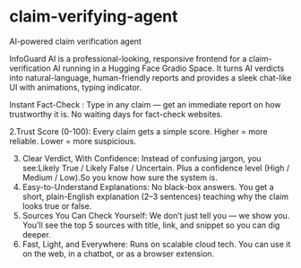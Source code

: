 # claim-verifying-agent
AI-powered claim verification agent  

InfoGuard AI is a professional-looking, responsive frontend for a claim-verification AI running in a Hugging Face Gradio Space. It turns AI verdicts into natural-language, human-friendly reports and provides a sleek chat-like UI with animations, typing indicator.

Instant Fact-Check :
Type in any claim — get an immediate report on how trustworthy it is. No waiting days for fact-check websites.

2.Trust Score (0-100):
Every claim gets a simple score.
Higher = more reliable.
Lower = more suspicious.

3. Clear Verdict, With Confidence:
Instead of confusing jargon, you see:Likely True / Likely False / Uncertain.
Plus a confidence level (High / Medium / Low).So you know how sure the system is.
4. Easy-to-Understand Explanations:
No black-box answers. You get a short, plain-English explanation (2–3 sentences) teaching why the claim looks true or false.
5. Sources You Can Check Yourself:
We don’t just tell you — we show you. You’ll see the top 5 sources with title, link, and snippet so you can dig deeper.
6. Fast, Light, and Everywhere:
Runs on scalable cloud tech. You can use it on the web, in a chatbot, or as a browser extension.




